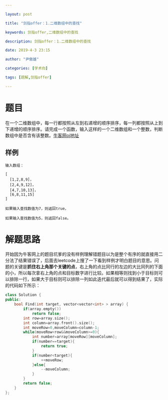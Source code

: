 ```yaml
---

layout: post

title: "剑指offer：1.二维数组中的查找"

keywords: 剑指offer,二维数组中的查找

description: 剑指offer：1.二维数组中的查找

date: 2019-4-3 23:15

author: "尹傲雄"

categories: [学术向]

tags: [题解,剑指offer]

---
```

# 题目

在一个二维数组中，每一行都按照从左到右递增的顺序排序，每一列都按照从上到下递增的顺序排序。请完成一个函数，输入这样的一个二维数组和一个整数，判断数组中是否含有该整数。[牛客网oj地址](https://www.nowcoder.com/practice/abc3fe2ce8e146608e868a70efebf62e?tpId=13&tqId=11154&tPage=1&rp=2&ru=%2Fta%2Fcoding-interviews&qru=%2Fta%2Fcoding-interviews%2Fquestion-ranking)

## 样例

```
输入数组：

[
  [1,2,8,9]，
  [2,4,9,12]，
  [4,7,10,13]，
  [6,8,11,15]
]

如果输入查找数值为7，则返回true，

如果输入查找数值为5，则返回false。
```

# 解题思路

开始因为牛客网上的题目坑爹的没有样例理解错题目以为是整个有序的就直接用二分法了结果错误了，后面去leetcode上搜了一下看到样例才明白题目的意思。问题的关键是**抓住右上角那个关键的点**，右上角的点比同行的左边的大比同列的下面的小，所以每次拿右上角的点和目标数字进行比较。如果相等则找到小于目标则可以排除一行，如果大于目标则可以排除一列如此迭代最后就可以得到结果了，实际的代码如下所示：

```c++
class Solution {
public:
    bool Find(int target, vector<vector<int> > array) {
        if(array.empty())
            return false;
        int row=array.size();
        int column=array.front().size();
        int moveRow=0,moveColumn=column-1;
        while(moveRow<row&&moveColumn>=0){
            int number=array[moveRow][moveColumn];
            if(number==target){
                return true;
            }
            if(number<target){
                ++moveRow;
            }else{
                --moveColumn;
            }
        }
        return false;
    }
};
```
